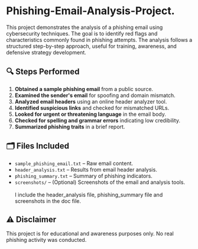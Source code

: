 # Phishing-Email-Analysis-Project.
This project demonstrates the analysis of a phishing email using cybersecurity techniques. The goal is to identify red flags and characteristics commonly found in phishing attempts. The analysis follows a structured step-by-step approach, useful for training, awareness, and defensive strategy development.
## 🔍 Steps Performed

1. **Obtained a sample phishing email** from a public source.
2. **Examined the sender's email** for spoofing and domain mismatch.
3. **Analyzed email headers** using an online header analyzer tool.
4. **Identified suspicious links** and checked for mismatched URLs.
5. **Looked for urgent or threatening language** in the email body.
6. **Checked for spelling and grammar errors** indicating low credibility.
7. **Summarized phishing traits** in a brief report.

## 🗂️ Files Included

- `sample_phishing_email.txt` – Raw email content.
- `header_analysis.txt` – Results from email header analysis.
- `phishing_summary.txt` – Summary of phishing indicators.
- `screenshots/` – (Optional) Screenshots of the email and analysis tools.<br>
<br>I include the header_analysis file, phishing_summary file and screenshots in the doc file.

## ⚠️ Disclaimer

This project is for educational and awareness purposes only. No real phishing activity was conducted.
